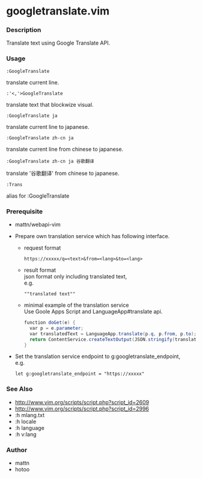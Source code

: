 # googletranslate.vim

### Description
  Translate text using Google Translate API.

### Usage
    :GoogleTranslate
  translate current line.

    :'<,'>GoogleTranslate
  translate text that blockwize visual.

    :GoogleTranslate ja
  translate current line to japanese.

    :GoogleTranslate zh-cn ja
  translate current line from chinese to japanese.

    :GoogleTranslate zh-cn ja 谷歌翻译
  translate '谷歌翻译' from chinese to japanese.

    :Trans
  alias for :GoogleTranslate

### Prerequisite

  - mattn/webapi-vim

  - Prepare own translation service which has following interface. 
    
    - request format  

          https://xxxxx/q=<text>&from=<lang>&to=<lang>

    - result format  
      json format only including translated text,  
      e.g. 
      
          ""translated text""

    - minimal example of the translation service  
      Use Goole Apps Script and LanguageApp#translate api.

      ```example.gs
      function doGet(e) {
        var p = e.parameter;
        var translatedText = LanguageApp.translate(p.q, p.from, p.to);
        return ContentService.createTextOutput(JSON.stringify(translatedText)).setMimeType(ContentService.MimeType.JSON);
      }
      ```

  - Set the translation service endpoint to g:googletranslate_endpoint,  
    e.g. 

        let g:googletranslate_endpoint = "https://xxxxx"

### See Also
  - <http://www.vim.org/scripts/script.php?script_id=2609>
  - <http://www.vim.org/scripts/script.php?script_id=2996>
  - :h mlang.txt
  - :h locale
  - :h language
  - :h v:lang

### Author
  * mattn
  * hotoo
